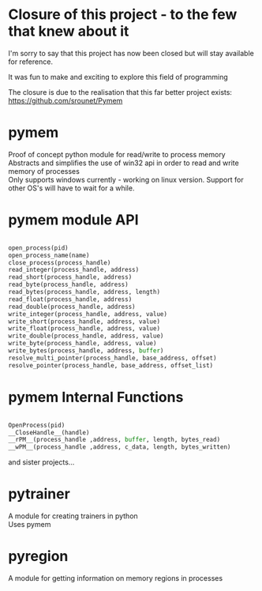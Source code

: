 # Closure of this project - to the few that knew about it
 I'm sorry to say that this project has now been closed but will stay available for reference.
 
 It was fun to make and exciting to explore this field of programming
 
 The closure is due to the realisation that this far better project exists: https://github.com/srounet/Pymem

# pymem
Proof of concept python module for read/write to process memory<br>
Abstracts and simplifies the use of win32 api in order to read and write memory of processes<br>
Only supports windows currently - working on linux version.
Support for other OS's will have to wait for a while.
<br>

# pymem module API
```python

open_process(pid)
open_process_name(name)
close_process(process_handle)
read_integer(process_handle, address)
read_short(process_handle, address)
read_byte(process_handle, address)
read_bytes(process_handle, address, length)
read_float(process_handle, address)
read_double(process_handle, address)
write_integer(process_handle, address, value)
write_short(process_handle, address, value)
write_float(process_handle, address, value)
write_double(process_handle, address, value)
write_byte(process_handle, address, value)
write_bytes(process_handle, address, buffer)
resolve_multi_pointer(process_handle, base_address, offset)
resolve_pointer(process_handle, base_address, offset_list)
```
# pymem Internal Functions
```python

OpenProcess(pid)
__CloseHandle__(handle)
__rPM__(process_handle ,address, buffer, length, bytes_read)
__wPM__(process_handle ,address, c_data, length, bytes_written)
```
and sister projects...<br>

# pytrainer
A module for creating trainers in python<br>
Uses pymem<br>

# pyregion
A module for getting information on memory regions in processes
